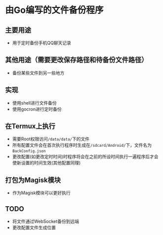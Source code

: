 # 由Go编写的文件备份程序

## 主要用途

- 用于定时备份手机QQ聊天记录

## 其他用途（需要更改保存路径和待备份文件路径）

- 备份某些文件到另一些地方

## 实现

- 使用shell进行文件备份
- 使用gocron进行定时备份

## 在Termux上执行

- 需要Root权限访问`/data/data/`下的文件
- 所有配置文件会在首次执行程序时生成在`/sdcard/Android/`下，文件名为`BackConfig.json`
- 更改配置(如更改定时时间)时程序将会在之前的所设时间执行一遍程序后才会使新设置的时间生效(其他配置同理)

## 打包为Magisk模块

- 作为Magisk模块可以更好执行

## TODO

- 将文件通过WebSocket备份到远端
- 更改配置文件生成位置
